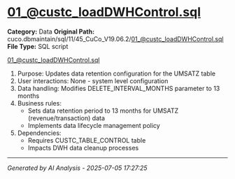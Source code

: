 # 01_@custc_loadDWHControl.sql

**Category:** Data
**Original Path:** cuco.dbmaintain/sql/11/45_CuCo_V19.06.2/01_@custc_loadDWHControl.sql
**File Type:** SQL script

01_@custc_loadDWHControl.sql
1. Purpose: Updates data retention configuration for the UMSATZ table
2. User interactions: None - system level configuration
3. Data handling: Modifies DELETE_INTERVAL_MONTHS parameter to 13 months
4. Business rules:
   - Sets data retention period to 13 months for UMSATZ (revenue/transaction) data
   - Implements data lifecycle management policy
5. Dependencies:
   - Requires CUSTC_TABLE_CONTROL table
   - Impacts DWH data cleanup processes

---
*Generated by AI Analysis - 2025-07-05 17:27:25*
